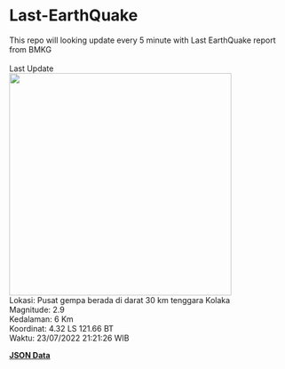 # Last-EarthQuake
This repo will looking update every 5 minute with Last EarthQuake report from BMKG
<br>
<br>
Last Update
<br>
<img src="https://ews.bmkg.go.id/TEWS/data/20220723212126.mmi.jpg" width="400"/>
<br>
Lokasi: Pusat gempa berada di darat 30 km tenggara Kolaka <br>
Magnitude: 2.9 <br>
Kedalaman: 6 Km <br>
Koordinat: 4.32 LS 121.66 BT <br>
Waktu: 23/07/2022 21:21:26 WIB <br>

<a href="./data/data.json">**JSON Data**</a>
